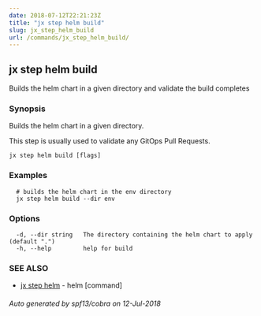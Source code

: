 ```yaml
---
date: 2018-07-12T22:21:23Z
title: "jx step helm build"
slug: jx_step_helm_build
url: /commands/jx_step_helm_build/
---
```

## jx step helm build

Builds the helm chart in a given directory and validate the build completes

### Synopsis

Builds the helm chart in a given directory. 

This step is usually used to validate any GitOps Pull Requests.

```
jx step helm build [flags]
```

### Examples

```
  # builds the helm chart in the env directory
  jx step helm build --dir env
```

### Options

```
  -d, --dir string   The directory containing the helm chart to apply (default ".")
  -h, --help         help for build
```

### SEE ALSO

* [jx step helm](/commands/jx_step_helm/)	 - helm [command]

###### Auto generated by spf13/cobra on 12-Jul-2018
